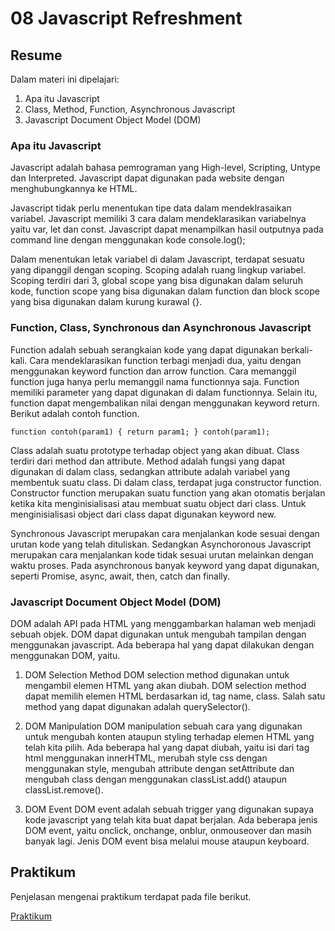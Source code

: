 # 08 Javascript Refreshment

## Resume

Dalam materi ini dipelajari:
1. Apa itu Javascript
2. Class, Method, Function, Asynchronous Javascript
3. Javascript Document Object Model (DOM)

### Apa itu Javascript

Javascript adalah bahasa pemrograman yang High-level, Scripting, Untype dan Interpreted. Javascript dapat digunakan pada website dengan menghubungkannya ke HTML.

Javascript tidak perlu menentukan tipe data dalam mendeklrasaikan variabel. Javascript memiliki 3 cara dalam mendeklarasikan variabelnya yaitu var, let dan const. Javascript dapat menampilkan hasil outputnya pada command line dengan menggunakan kode console.log();

Dalam menentukan letak variabel di dalam Javascript, terdapat sesuatu yang dipanggil dengan scoping. Scoping adalah ruang lingkup variabel. Scoping terdiri dari 3, global scope yang bisa digunakan dalam seluruh kode, function scope yang bisa digunakan dalam function dan block scope yang bisa digunakan dalam kurung kurawal {}.

### Function, Class, Synchronous dan Asynchronous Javascript

Function adalah sebuah serangkaian kode yang dapat digunakan berkali-kali. Cara mendeklarasikan function terbagi menjadi dua, yaitu dengan menggunakan keyword function dan arrow function. Cara memanggil function juga hanya perlu memanggil nama functionnya saja. Function memiliki parameter yang dapat digunakan di dalam functionnya. Selain itu, function dapat mengembalikan nilai dengan menggunakan keyword return. Berikut adalah contoh function.

``
function contoh(param1) {
    return param1;
}
contoh(param1);
``

Class adalah suatu prototype terhadap object yang akan dibuat. Class terdiri dari method dan attribute. Method adalah fungsi yang dapat digunakan di dalam class, sedangkan attribute adalah variabel yang membentuk suatu class. Di dalam class, terdapat juga constructor function. Constructor function merupakan suatu function yang akan otomatis berjalan ketika kita menginisialisasi atau membuat suatu object dari class. Untuk menginisialisasi object dari class dapat digunakan keyword new.

Synchronous Javascript merupakan cara menjalankan kode sesuai dengan urutan kode yang telah dituliskan. Sedangkan Asynchoronous Javascript merupakan cara menjalankan kode tidak sesuai urutan melainkan dengan waktu proses. Pada asynchronous banyak keyword yang dapat digunakan, seperti Promise, async, await, then, catch dan finally.

### Javascript Document Object Model (DOM)

DOM adalah API pada HTML yang menggambarkan halaman web menjadi sebuah objek. DOM dapat digunakan untuk mengubah tampilan dengan menggunakan javascript. Ada beberapa hal yang dapat dilakukan dengan menggunakan DOM, yaitu.

1. DOM Selection Method
DOM selection method digunakan untuk mengambil elemen HTML yang akan diubah. DOM selection method dapat memilih elemen HTML berdasarkan id, tag name, class. Salah satu method yang dapat digunakan adalah querySelector().

2. DOM Manipulation
DOM manipulation sebuah cara yang digunakan untuk mengubah konten ataupun styling terhadap elemen HTML yang telah kita pilih. Ada beberapa hal yang dapat diubah, yaitu isi dari tag html menggunakan innerHTML, merubah style css dengan menggunakan style, mengubah attribute dengan setAttribute dan mengubah class dengan menggunakan classList.add() ataupun classList.remove().

3. DOM Event
DOM event adalah sebuah trigger yang digunakan supaya kode javascript yang telah kita buat dapat berjalan. Ada beberapa jenis DOM event, yaitu onclick, onchange, onblur, onmouseover dan masih banyak lagi. Jenis DOM event bisa melalui mouse ataupun keyboard.

## Praktikum

Penjelasan mengenai praktikum terdapat pada file berikut.

[Praktikum](./praktikum/readme.md)